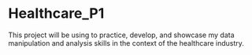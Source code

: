 # Healthcare_P1
This project will be using to practice, develop, and showcase my data manipulation and analysis skills in the context of the healthcare industry.
